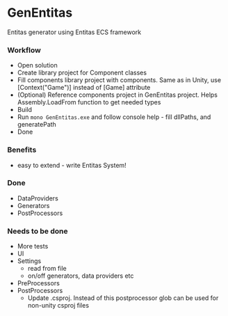 # GenEntitas
Entitas generator using Entitas ECS framework

### Workflow
  - Open solution
  - Create library project for Component classes
  - Fill components library project with components. Same as in Unity, use [Context("Game")] instead of [Game] attribute
  - (Optional) Reference components project in GenEntitas project. Helps Assembly.LoadFrom function to get needed types
  - Build
  - Run `mono GenEntitas.exe` and follow console help - fill dllPaths, and generatePath
  - Done
 
### Benefits
  - easy to extend - write Entitas System!

### Done
  - DataProviders
  - Generators
  - PostProcessors

### Needs to be done
  - More tests
  - UI
  - Settings
    - read from file
    - on/off generators, data providers etc
  - PreProcessors
  - PostProcessors
    - Update .csproj. Instead of this postprocessor glob can be used for non-unity csproj files

